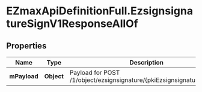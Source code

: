 # EZmaxApiDefinitionFull.EzsignsignatureSignV1ResponseAllOf

## Properties

Name | Type | Description | Notes
------------ | ------------- | ------------- | -------------
**mPayload** | **Object** | Payload for POST /1/object/ezsignsignature/{pkiEzsignsignatureID}/sign | 


